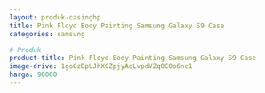 ```yaml
---
layout: produk-casinghp
title: Pink Floyd Body Painting Samsung Galaxy S9 Case
categories: samsung

# Produk
product-title: Pink Floyd Body Painting Samsung Galaxy S9 Case
image-drive: 1goGzDpUJhXCZpjyAoLvpdVZq0C0o6nc1
harga: 90000
---
```

